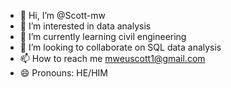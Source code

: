 - 👋 Hi, I’m @Scott-mw
- 👀 I’m interested in data analysis
- 🌱 I’m currently learning civil engineering
- 💞️ I’m looking to collaborate on SQL data analysis
- 📫 How to reach me mweuscott1@gmail.com
- 😄 Pronouns: HE/HIM

<!---
Scott-mw/Scott-mw is a ✨ special ✨ repository because its `README.md` (this file) appears on your GitHub profile.
You can click the Preview link to take a look at your changes.
--->
